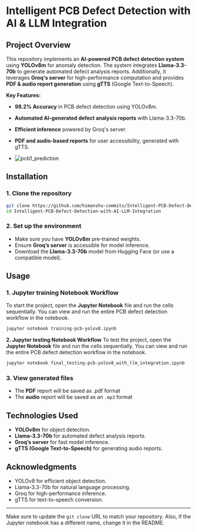 
# **Intelligent PCB Defect Detection with AI & LLM Integration**

## **Project Overview**
This repository implements an **AI-powered PCB defect detection system** using **YOLOv8m** for anomaly detection. The system integrates **Llama-3.3-70b** to generate automated defect analysis reports. Additionally, it leverages **Groq's server** for high-performance computation and provides **PDF & audio report generation** using **gTTS** (Google Text-to-Speech).

**Key Features:**
- **98.2% Accuracy** in PCB defect detection using YOLOv8m.
- **Automated AI-generated defect analysis reports** with Llama-3.3-70b.
- **Efficient inference** powered by Groq's server.
- **PDF and audio-based reports** for user accessibility, generated with gTTS.

- ![pcb1_prediction](https://github.com/user-attachments/assets/0a4716aa-35e8-4873-8e73-d6e1a43e0fa1)


## **Installation**

### **1. Clone the repository**
```bash
git clone https://github.com/himanshu-commits/Intelligent-PCB-Defect-Detection-with-AI-LLM-Integration.git
cd Intelligent-PCB-Defect-Detection-with-AI-LLM-Integration
```
### **2. Set up the environment**
- Make sure you have **YOLOv8m** pre-trained weights.
- Ensure **Groq’s server** is accessible for model inference.
- Download the **Llama-3.3-70b** model from Hugging Face (or use a compatible model).

## **Usage**

### **1. Jupyter training Notebook Workflow**
To start the project, open the **Jupyter Notebook** file and run the cells sequentially. You can view and run the entire PCB defect detection workflow in the notebook.
```bash
jupyter notebook training-pcb-yolov8.ipynb
```
**2. Jupyter testing Notebook Workflow**
To test the project, open the **Jupyter Notebook** file and run the cells sequentially. You can view and run the entire PCB defect detection workflow in the notebook.
```bash
jupyter notebook final_testing-pcb-yolov8_with_llm_integration.ipynb
```

### **3. View generated files**
- The **PDF** report will be saved as .pdf format
- The **audio** report will be saved as an `.mp3` format

## **Technologies Used**
- **YOLOv8m** for object detection.
- **Llama-3.3-70b** for automated defect analysis reports.
- **Groq’s server** for fast model inference.
- **gTTS (Google Text-to-Speech)** for generating audio reports.

## **Acknowledgments**
- YOLOv8 for efficient object detection.
- Llama-3.3-70b for natural language processing.
- Groq for high-performance inference.
- gTTS for text-to-speech conversion.

---

Make sure to update the `git clone` URL to match your repository. Also, if the Jupyter notebook has a different name, change it in the README.

